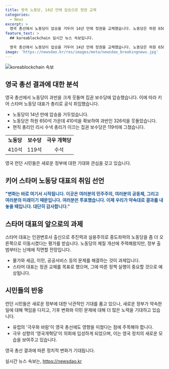 ```yaml
---
title: 영국 노동당, 14년 만에 압승으로 정권 교체
categories:
  - News
excerpt: >
  영국 총선에서 노동당이 압승을 거두어 14년 만에 정권을 교체했습니다. 노동당은 하원 650석 가운데 410석을 확보하여 과반 인식을 확보했고, 키어 스타머 노동당 대표가 새 총리로 취임했습니다. 정권의 변경은 민심 변화를 반영한 결과로 풀이되고, 이에 대한 기대와 우려가 크게 나눠지고 있습니다. 유럽에서도 극우 성향의 영국개혁당이 의회에 처음으로 입성하는 등 정치적 변화가 예상되는 상황입니다.
feature_text: >
  ## koreablockchain 실시간 뉴스 속보입니다.

  영국 총선에서 노동당이 압승을 거두어 14년 만에 정권을 교체했습니다. 노동당은 하원 650석 가운데 410석을 확보하여 과반 인식을 확보했고, 키어 스타머 노동당 대표가 새 총리로 취임했습니다. 정권의 변경은 민심 변화를 반영한 결과로 풀이되고, 이에 대한 기대와 우려가 크게 나눠지고 있습니다. 유럽에서도 극우 성향의 영국개혁당이 의회에 처음으로 입성하는 등 정치적 변화가 예상되는 상황입니다.
image: 'https://newsdao.kr/res/images/meta/newsdao_breakingnews.jpg'
---
```


<p><img src="https://newsdao.kr/res/images/meta/newsdao_breakingnews.jpg" alt="koreablockchain 속보" /></p>

<h2 data-ke-size="size26">영국 총선 결과에 대한 분석</h2>

<p data-ke-size="size16">영국 총선에서 노동당이 과반을 크게 웃돌며 집권 보수당에 압승했습니다. 이에 따라 키어 스타머 노동당 대표가 총리로 공식 취임했습니다.</p>

<ul>
    <li>노동당이 14년 만에 압승을 거두었습니다.</li>
    <li>노동당은 하원 650석 가운데 410석을 확보하여 과반인 326석을 웃돌았습니다.</li>
    <li>현직 총리인 리시 수낵 총리가 이끄는 집권 보수당은 119석에 그쳤습니다.</li>
</ul>

<table>
    <tr>
        <td style="text-align: center; height: 17px;"><b>노동당</b></td>
        <td style="text-align: center; height: 17px;"><b>보수당</b></td>
        <td style="text-align: center; height: 17px;"><b>극우 개혁당</b></td>
    </tr>
    <tr>
        <td style="text-align: center; height: 17px;">410석</td>
        <td style="text-align: center; height: 17px;">119석</td>
        <td style="text-align: center; height: 17px;">수석</td>
    </tr>
</table>

<p data-ke-size="size16">영국 런던 시민들은 새로운 정부에 대한 기대와 관심을 갖고 있습니다.</p>

<h2 data-ke-size="size26">키어 스타머 노동당 대표의 취임 선언</h2>

<p data-ke-size="size16"><b><span style="color: #1a5490;">"변화는 바로 여기서 시작됩니다. 이곳은 여러분의 민주주의, 여러분의 공동체, 그리고 여러분의 미래이기 때문입니다. 여러분은 투표했습니다. 이제 우리가 약속대로 결과를 내놓을 때입니다. 대단히 감사합니다."</span></b></p>

<h2 data-ke-size="size26">스타머 대표의 앞으로의 과제</h2>

<p data-ke-size="size16">스타머 대표는 인권변호사 출신으로 추진력과 실용주의로 중도좌파의 노동당을 좀 더 오른쪽으로 이동시켰다는 평가를 받습니다. 노동당의 체질 개선에 주력해왔지만, 정부 출범부터는 난제에 직면할 전망입니다.</p>

<ul>
    <li>물가와 세금, 이민, 공공서비스 등의 문제를 해결하는 것이 과제입니다.</li>
    <li>스타머 대표는 정권 교체를 목표로 했으며, 그에 따른 정책 실행이 중요할 것으로 예상됩니다.</li>
</ul>

<h2 data-ke-size="size26">시민들의 반응</h2>

<p data-ke-size="size16">런던 시민들은 새로운 정부에 대한 낙관적인 기대를 품고 있으나, 새로운 정부가 약속한 일에 대해 책임을 다지고, 기후 변화와 이민 문제에 대해 더 많은 노력을 기대하고 있습니다.</p>

<ul>
    <li>유럽의 '극우화 바람'이 영국 총선에도 영향을 미쳤다는 점에 주목해야 합니다.</li>
    <li>극우 성향의 '영국개혁당'이 의회에 입성하게 되었으며, 이는 영국 정치의 새로운 모습을 보여주고 있습니다.</li>
</ul>

<p data-ke-size="size16">영국 총선 결과에 따른 정치적 변화가 기대됩니다.</p>
실시간 뉴스 속보는, <a href="https://newsdao.kr" rel="dofollow">https://newsdao.kr</a>


